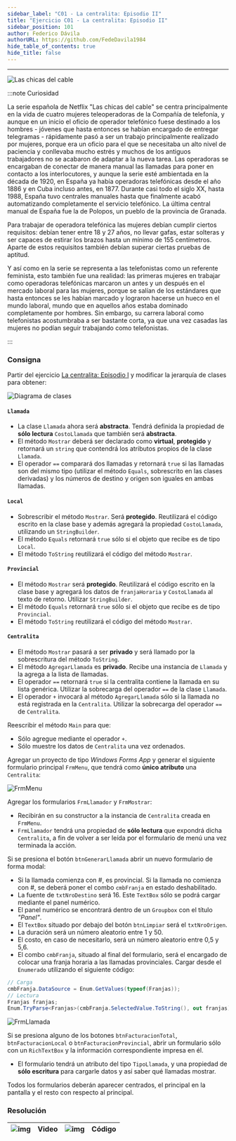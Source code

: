 ```yaml
---
sidebar_label: "C01 - La centralita: Episodio II"
title: "Ejercicio C01 - La centralita: Episodio II"
sidebar_position: 101
author: Federico Dávila
authorURL: https://github.com/FedeDavila1984
hide_table_of_contents: true
hide_title: false
---
```

---
![Las chicas del cable](/clases/09-polimorfismo/ejercicios/las-chicas-del-cable.jpg)

:::note Curiosidad

La serie española de Netflix "Las chicas del cable" se centra principalmente en la vida de cuatro mujeres teleoperadoras de la Compañía de telefonía, y aunque en un inicio el oficio de operador telefónico fuese destinado a los hombres - jóvenes que hasta entonces se habían encargado de entregar telegramas - rápidamente pasó a ser un trabajo principalmente realizado por mujeres, porque era un oficio para el que se necesitaba un alto nivel de paciencia y conllevaba mucho estrés y muchos de los antiguos trabajadores no se acabaron de adaptar a la nueva tarea. Las operadoras se encargaban de conectar de manera manual las llamadas para poner en contacto a los interlocutores, y aunque la serie esté ambientada en la década de 1920, en España ya había operadoras telefónicas desde el año 1886 y en Cuba incluso antes, en 1877. Durante casi todo el siglo XX, hasta 1988, España tuvo centrales manuales hasta que finalmente acabó automatizando completamente el servicio telefónico. La última central manual de España fue la de Polopos, un pueblo de la provincia de Granada.

Para trabajar de operadora telefónica las mujeres debían cumplir ciertos requisitos: debían tener entre 18 y 27 años, no llevar gafas, estar solteras y ser capaces de estirar los brazos hasta un mínimo de 155 centímetros.​ Aparte de estos requisitos también debían superar ciertas pruebas de aptitud.

Y así como en la serie se representa a las telefonistas como un referente feminista, esto también fue una realidad: las primeras mujeres en trabajar como operadoras telefónicas marcaron un antes y un después en el mercado laboral para las mujeres, porque se salían de los estándares que hasta entonces se les habían marcado y lograron hacerse un hueco en el mundo laboral, mundo que en aquellos años estaba dominado completamente por hombres. Sin embargo, su carrera laboral como telefonistas acostumbraba a ser bastante corta, ya que una vez casadas las mujeres no podían seguir trabajando como telefonistas.

:::

### Consigna

Partir del ejercicio [La centralita: Episodio I](../../08-herencia/Ejercicios/C03-la-centralita-episodio-I.md) y modificar la jerarquía de clases para obtener:

![Diagrama de clases](/clases/09-polimorfismo/ejercicios/centralita_episodio_II_diagram.PNG)

#### `Llamada`
* La clase `Llamada` ahora será **abstracta**. Tendrá definida la propiedad de **sólo lectura** `CostoLlamada` que también será **abstracta**. 
* El método `Mostrar` deberá ser declarado como **virtual**, **protegido** y retornará un `string` que contendrá los atributos propios de la clase `Llamada`.
* El operador `==` comparará dos llamadas y retornará `true` si las llamadas son del mismo tipo (utilizar el método `Equals`, sobrescrito en las clases derivadas) y los números de destino y origen son iguales en ambas llamadas.

#### `Local`
* Sobrescribir el método `Mostrar`. Será **protegido**. Reutilizará el código escrito en la clase base y además agregará la propiedad `CostoLlamada`, utilizando un `StringBuilder`.
* El método `Equals` retornará `true` sólo si el objeto que recibe es de tipo `Local`.
* El método `ToString` reutilizará el código del método `Mostrar`.

#### `Provincial`
* El método `Mostrar` será **protegido**. Reutilizará el código escrito en la clase base y agregará los datos de `franjaHoraria` y `CostoLlamada` al texto de retorno. Utilizar `StringBuilder`.
* El método `Equals` retornará `true` sólo si el objeto que recibe es de tipo `Provincial`.
* El método `ToString` reutilizará el código del método `Mostrar`.

#### `Centralita`
* El método `Mostrar` pasará a ser **privado** y será llamado por la sobrescritura del método `ToString`.
* El método `AgregarLlamada` es **privado**. Recibe una instancia de `Llamada` y la agrega a la lista de llamadas.
* El operador `==` retornará `true` si la centralita contiene la llamada en su lista genérica. Utilizar la sobrecarga del operador `==` de la clase `Llamada`.
* El operador `+` invocará al método `AgregarLlamada` sólo si la llamada no está registrada en la `Centralita`. Utilizar la sobrecarga del operador `==` de `Centralita`.

Reescribir el método `Main` para que:
  * Sólo agregue mediante el operador `+`. 
  * Sólo muestre los datos de `Centralita` una vez ordenados. 

Agregar un proyecto de tipo *Windows Forms App* y generar el siguiente formulario principal `FrmMenu`, que tendrá como **único atributo** una `Centralita`:

![FrmMenu](/clases/09-polimorfismo/ejercicios/centralita_episodio_II_pantalla_01.PNG)

Agregar los formularios `FrmLlamador` y `FrmMostrar`:
  * Recibirán en su constructor a la instancia de `Centralita` creada en `FrmMenu`.
  * `FrmLlamador` tendrá una propiedad de **sólo lectura** que expondrá dicha `Centralita`, a fin de volver a ser leída por el formulario de menú una vez terminada la acción. 

Si se presiona el botón `btnGenerarLlamada` abrir un nuevo formulario de forma modal:
  * Si la llamada comienza con #, es provincial. Si la llamada no comienza con #, se deberá poner el combo `cmbFranja` en estado deshabilitado.
  * La fuente de `txtNroDestino` será 16. Este `TextBox` sólo se podrá cargar mediante el panel numérico. 
  * El panel numérico se encontrará dentro de un `Groupbox` con el título *"Panel"*.
  * El `TextBox` situado por debajo del botón `btnLimpiar` será el `txtNroOrigen`.
  * La duración será un número aleatorio entre 1 y 50. 
  * El costo, en caso de necesitarlo, será un número aleatorio entre 0,5 y 5,6.
  * El combo `cmbFranja`, situado al final del formulario, será el encargado de colocar una franja horaria a las llamadas provinciales. Cargar desde el `Enumerado` utilizando el siguiente código:

```csharp
// Carga
cmbFranja.DataSource = Enum.GetValues(typeof(Franjas));
// Lectura
Franjas franjas;
Enum.TryParse<Franjas>(cmbFranja.SelectedValue.ToString(), out franjas);
```

![FrmLlamada](/clases/09-polimorfismo/ejercicios/centralita_episodio_II_pantalla_02.PNG)

Si se presiona alguno de los botones `btnFacturacionTotal`, `btnFacturacionLocal` o `btnFacturacionProvincial`, abrir un formulario sólo con un `RichTextBox` y la información correspondiente impresa en él.
  * El formulario tendrá un atributo del tipo `TipoLlamada`, y una propiedad de **sólo escritura** para cargarle datos y así saber qué llamadas mostrar.

Todos los formularios deberán aparecer centrados, el principal en la pantalla y el resto con respecto al principal. 

### Resolución
| ![img](/base/youtube.svg) | Video | ![img](/base/github.svg) | Código |
| :-----------------------: | :---: | :----------------------: | :----: |